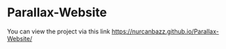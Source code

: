 # Parallax-Website

You can view the project via this link
https://nurcanbazz.github.io/Parallax-Website/
